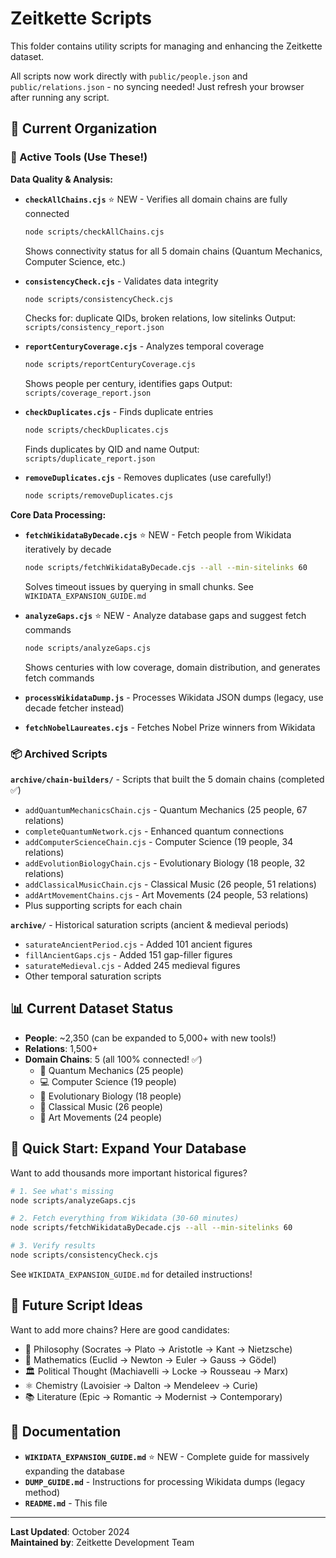 # Zeitkette Scripts

This folder contains utility scripts for managing and enhancing the Zeitkette dataset.

All scripts now work directly with `public/people.json` and `public/relations.json` - no syncing needed! Just refresh your browser after running any script.

## 📂 Current Organization

### 🔧 Active Tools (Use These!)

**Data Quality & Analysis:**
- **`checkAllChains.cjs`** ⭐ NEW - Verifies all domain chains are fully connected
  ```bash
  node scripts/checkAllChains.cjs
  ```
  Shows connectivity status for all 5 domain chains (Quantum Mechanics, Computer Science, etc.)

- **`consistencyCheck.cjs`** - Validates data integrity
  ```bash
  node scripts/consistencyCheck.cjs
  ```
  Checks for: duplicate QIDs, broken relations, low sitelinks
  Output: `scripts/consistency_report.json`

- **`reportCenturyCoverage.cjs`** - Analyzes temporal coverage
  ```bash
  node scripts/reportCenturyCoverage.cjs
  ```
  Shows people per century, identifies gaps
  Output: `scripts/coverage_report.json`

- **`checkDuplicates.cjs`** - Finds duplicate entries
  ```bash
  node scripts/checkDuplicates.cjs
  ```
  Finds duplicates by QID and name
  Output: `scripts/duplicate_report.json`

- **`removeDuplicates.cjs`** - Removes duplicates (use carefully!)
  ```bash
  node scripts/removeDuplicates.cjs
  ```

**Core Data Processing:**
- **`fetchWikidataByDecade.cjs`** ⭐ NEW - Fetch people from Wikidata iteratively by decade
  ```bash
  node scripts/fetchWikidataByDecade.cjs --all --min-sitelinks 60
  ```
  Solves timeout issues by querying in small chunks. See `WIKIDATA_EXPANSION_GUIDE.md`

- **`analyzeGaps.cjs`** ⭐ NEW - Analyze database gaps and suggest fetch commands
  ```bash
  node scripts/analyzeGaps.cjs
  ```
  Shows centuries with low coverage, domain distribution, and generates fetch commands

- **`processWikidataDump.js`** - Processes Wikidata JSON dumps (legacy, use decade fetcher instead)
- **`fetchNobelLaureates.cjs`** - Fetches Nobel Prize winners from Wikidata

### 📦 Archived Scripts

**`archive/chain-builders/`** - Scripts that built the 5 domain chains (completed ✅)
- `addQuantumMechanicsChain.cjs` - Quantum Mechanics (25 people, 67 relations)
- `completeQuantumNetwork.cjs` - Enhanced quantum connections
- `addComputerScienceChain.cjs` - Computer Science (19 people, 34 relations)
- `addEvolutionBiologyChain.cjs` - Evolutionary Biology (18 people, 32 relations)
- `addClassicalMusicChain.cjs` - Classical Music (26 people, 51 relations)
- `addArtMovementChains.cjs` - Art Movements (24 people, 53 relations)
- Plus supporting scripts for each chain

**`archive/`** - Historical saturation scripts (ancient & medieval periods)
- `saturateAncientPeriod.cjs` - Added 101 ancient figures
- `fillAncientGaps.cjs` - Added 151 gap-filler figures
- `saturateMedieval.cjs` - Added 245 medieval figures
- Other temporal saturation scripts

## 📊 Current Dataset Status

- **People**: ~2,350 (can be expanded to 5,000+ with new tools!)
- **Relations**: 1,500+
- **Domain Chains**: 5 (all 100% connected! ✅)
  - 🔬 Quantum Mechanics (25 people)
  - 💻 Computer Science (19 people)
  - 🧬 Evolutionary Biology (18 people)
  - 🎵 Classical Music (26 people)
  - 🎨 Art Movements (24 people)

## 🚀 Quick Start: Expand Your Database

Want to add thousands more important historical figures?

```bash
# 1. See what's missing
node scripts/analyzeGaps.cjs

# 2. Fetch everything from Wikidata (30-60 minutes)
node scripts/fetchWikidataByDecade.cjs --all --min-sitelinks 60

# 3. Verify results
node scripts/consistencyCheck.cjs
```

See `WIKIDATA_EXPANSION_GUIDE.md` for detailed instructions!

## 🚀 Future Script Ideas

Want to add more chains? Here are good candidates:
- 🧠 Philosophy (Socrates → Plato → Aristotle → Kant → Nietzsche)
- 🔢 Mathematics (Euclid → Newton → Euler → Gauss → Gödel)
- 🏛️ Political Thought (Machiavelli → Locke → Rousseau → Marx)
- ⚛️ Chemistry (Lavoisier → Dalton → Mendeleev → Curie)
- 📚 Literature (Epic → Romantic → Modernist → Contemporary)

## 📝 Documentation

- **`WIKIDATA_EXPANSION_GUIDE.md`** ⭐ NEW - Complete guide for massively expanding the database
- **`DUMP_GUIDE.md`** - Instructions for processing Wikidata dumps (legacy method)
- **`README.md`** - This file

---

**Last Updated**: October 2024  
**Maintained by**: Zeitkette Development Team
